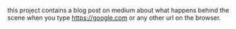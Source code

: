 this project contains a blog post on medium about what happens behind the scene when you type https://google.com or any other url on the browser.
